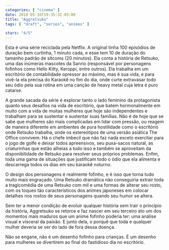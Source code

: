 ```yaml
---
categories: [ "cinema" ]
date: 2018-05-16T19:35:32-03:00
title: "Aggretsuko"
tags: [ "draft", "series", "animes" ]

stars: "4/5"
---
```

Esta é uma série reciclada pela Netflix. A original tinha 100 episódios de duração bem curtinha, 1 minuto cada, e esse tem 10 de duração do tamanho padrão de sitcoms (20 minutos). Ela conta a história de Retsuko, uma das inúmeras mascotes da Sanrio (responsável por personagens fofinhos como Hello Kitty, Keroppi, entre outros). Ela trabalha em um escritório de contabilidade opressor ao máximo, mas é sua vida, e para vivê-la ela precisa do Karaokê no fim do dia, onde curte extravasar todo seu ódio pela sua rotina em uma canção de heavy metal cuja letra é puro catarse.

A grande sacada da série é explorar tanto o lado feminino da protagonista quanto seus desafios na vida de escritório, que batem hormonalmente em muito com a vida de muitas mulheres que hoje são independentes e trabalham para se sustentar e sustentar suas famílias. Não é de hoje que se sabe que mulheres são mais complicadas em lidar com pressão, ou reagem de maneira diferente em ambientes de pura hostilidade como o escritório onde Retsuko trabalha, onde os estereótipos de uma versão asiática The Office convivem. Há o chefe imbecil que não faz nada exceto exercitar para o jogo de golfe e deixar todos apreensivos, seu puxa-sacos natural, as criaturinhas que estão alheias a tudo isso e também se aproveitam da disponibilidade de Retsuko para resolver seus próprios problemas. Enfim, toda uma gama de situações que justificam todo o ódio que ela alimenta e descarrega todos os dias em seu karaokê noturno.

O design dos personagens é realmente fofinho, e é isso que torna tudo muito mais engraçado. Uma Retsuko dramática não conseguiria extrair toda a tragicomédia de uma Retsuko com mil e uma formas de alterar seu rosto, com os toques tão característicos dos animes japoneses em colocar detalhes nos rostos de seus personagens quando seu humor se altera.

Sem ter a menor condição de evoluir qualquer história sem trair o princípio da história, Aggretsuko se retorce e faz nascer em seu terceiro ato um dos momentos mais maduros que um anime fofinho poderia ter: uma análise visual e visceral da paixão. E junto dela, o porquê que toda e qualquer mulher deveria se ver do lado de fora dessa doença.

Não se engane, não é um desenho fofinho para crianças. É um desenho para mulheres se divertirem ao final do fastidioso dia no escritório.
